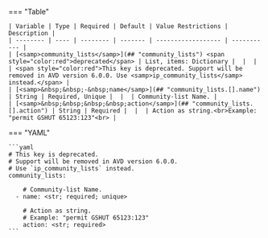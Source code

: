 <!--
  ~ Copyright (c) 2025 Arista Networks, Inc.
  ~ Use of this source code is governed by the Apache License 2.0
  ~ that can be found in the LICENSE file.
  -->
=== "Table"

    | Variable | Type | Required | Default | Value Restrictions | Description |
    | -------- | ---- | -------- | ------- | ------------------ | ----------- |
    | [<samp>community_lists</samp>](## "community_lists") <span style="color:red">deprecated</span> | List, items: Dictionary |  |  |  | <span style="color:red">This key is deprecated. Support will be removed in AVD version 6.0.0. Use <samp>ip_community_lists</samp> instead.</span> |
    | [<samp>&nbsp;&nbsp;-&nbsp;name</samp>](## "community_lists.[].name") | String | Required, Unique |  |  | Community-list Name. |
    | [<samp>&nbsp;&nbsp;&nbsp;&nbsp;action</samp>](## "community_lists.[].action") | String | Required |  |  | Action as string.<br>Example: "permit GSHUT 65123:123"<br> |

=== "YAML"

    ```yaml
    # This key is deprecated.
    # Support will be removed in AVD version 6.0.0.
    # Use `ip_community_lists` instead.
    community_lists:

        # Community-list Name.
      - name: <str; required; unique>

        # Action as string.
        # Example: "permit GSHUT 65123:123"
        action: <str; required>
    ```
